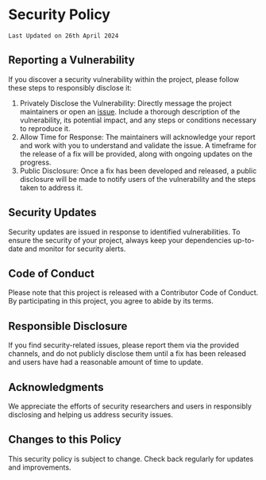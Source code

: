 # Security Policy

`Last Updated on 26th April 2024`

## Reporting a Vulnerability
If you discover a security vulnerability within the project, please follow these steps to responsibly disclose it:

1. Privately Disclose the Vulnerability: Directly message the project maintainers or open an [issue](https://github.com/psavarmattas/PhotoRealisticAI/issues/new/choose). Include a thorough description of the vulnerability, its potential impact, and any steps or conditions necessary to reproduce it.
2. Allow Time for Response: The maintainers will acknowledge your report and work with you to understand and validate the issue. A timeframe for the release of a fix will be provided, along with ongoing updates on the progress.
3. Public Disclosure: Once a fix has been developed and released, a public disclosure will be made to notify users of the vulnerability and the steps taken to address it.

## Security Updates
Security updates are issued in response to identified vulnerabilities. To ensure the security of your project, always keep your dependencies up-to-date and monitor for security alerts.

## Code of Conduct
Please note that this project is released with a Contributor Code of Conduct. By participating in this project, you agree to abide by its terms.

## Responsible Disclosure
If you find security-related issues, please report them via the provided channels, and do not publicly disclose them until a fix has been released and users have had a reasonable amount of time to update.

## Acknowledgments
We appreciate the efforts of security researchers and users in responsibly disclosing and helping us address security issues.

## Changes to this Policy
This security policy is subject to change. Check back regularly for updates and improvements.
